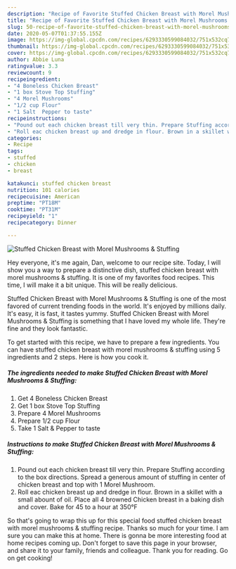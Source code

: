 ```yaml
---
description: "Recipe of Favorite Stuffed Chicken Breast with Morel Mushrooms &amp;amp; Stuffing"
title: "Recipe of Favorite Stuffed Chicken Breast with Morel Mushrooms &amp;amp; Stuffing"
slug: 50-recipe-of-favorite-stuffed-chicken-breast-with-morel-mushrooms-and-amp-stuffing
date: 2020-05-07T01:37:55.155Z
image: https://img-global.cpcdn.com/recipes/6293330599084032/751x532cq70/stuffed-chicken-breast-with-morel-mushrooms-stuffing-recipe-main-photo.jpg
thumbnail: https://img-global.cpcdn.com/recipes/6293330599084032/751x532cq70/stuffed-chicken-breast-with-morel-mushrooms-stuffing-recipe-main-photo.jpg
cover: https://img-global.cpcdn.com/recipes/6293330599084032/751x532cq70/stuffed-chicken-breast-with-morel-mushrooms-stuffing-recipe-main-photo.jpg
author: Abbie Luna
ratingvalue: 3.3
reviewcount: 9
recipeingredient:
- "4 Boneless Chicken Breast"
- "1 box Stove Top Stuffing"
- "4 Morel Mushrooms"
- "1/2 cup Flour"
- "1 Salt  Pepper to taste"
recipeinstructions:
- "Pound out each chicken breast till very thin. Prepare Stuffing according to the box directions. Spread a generous amount of stuffing in center of chicken breast and top with 1 Morel Mushroom."
- "Roll eac chicken breast up and dredge in flour. Brown in a skillet with a small abount of oil. Place all 4 browned Chicken breast in a baking dish and cover. Bake for 45 to a hour at 350°F"
categories:
- Recipe
tags:
- stuffed
- chicken
- breast

katakunci: stuffed chicken breast 
nutrition: 101 calories
recipecuisine: American
preptime: "PT18M"
cooktime: "PT31M"
recipeyield: "1"
recipecategory: Dinner

---
```



![Stuffed Chicken Breast with Morel Mushrooms &amp; Stuffing](https://img-global.cpcdn.com/recipes/6293330599084032/751x532cq70/stuffed-chicken-breast-with-morel-mushrooms-stuffing-recipe-main-photo.jpg)

Hey everyone, it's me again, Dan, welcome to our recipe site. Today, I will show you a way to prepare a distinctive dish, stuffed chicken breast with morel mushrooms &amp; stuffing. It is one of my favorites food recipes. This time, I will make it a bit unique. This will be really delicious.



Stuffed Chicken Breast with Morel Mushrooms &amp; Stuffing is one of the most favored of current trending foods in the world. It's enjoyed by millions daily. It's easy, it is fast, it tastes yummy. Stuffed Chicken Breast with Morel Mushrooms &amp; Stuffing is something that I have loved my whole life. They're fine and they look fantastic.


To get started with this recipe, we have to prepare a few ingredients. You can have stuffed chicken breast with morel mushrooms &amp; stuffing using 5 ingredients and 2 steps. Here is how you cook it.

<!--inarticleads1-->

##### The ingredients needed to make Stuffed Chicken Breast with Morel Mushrooms &amp; Stuffing:

1. Get 4 Boneless Chicken Breast
1. Get 1 box Stove Top Stuffing
1. Prepare 4 Morel Mushrooms
1. Prepare 1/2 cup Flour
1. Take 1 Salt &amp; Pepper to taste




<!--inarticleads2-->

##### Instructions to make Stuffed Chicken Breast with Morel Mushrooms &amp; Stuffing:

1. Pound out each chicken breast till very thin. Prepare Stuffing according to the box directions. Spread a generous amount of stuffing in center of chicken breast and top with 1 Morel Mushroom.
1. Roll eac chicken breast up and dredge in flour. Brown in a skillet with a small abount of oil. Place all 4 browned Chicken breast in a baking dish and cover. Bake for 45 to a hour at 350°F




So that's going to wrap this up for this special food stuffed chicken breast with morel mushrooms &amp; stuffing recipe. Thanks so much for your time. I am sure you can make this at home. There is gonna be more interesting food at home recipes coming up. Don't forget to save this page in your browser, and share it to your family, friends and colleague. Thank you for reading. Go on get cooking!
